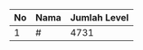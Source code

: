 | No | Nama            | Jumlah Level |
|----|-----------------|--------------|
| 1  | #    |    4731        |
